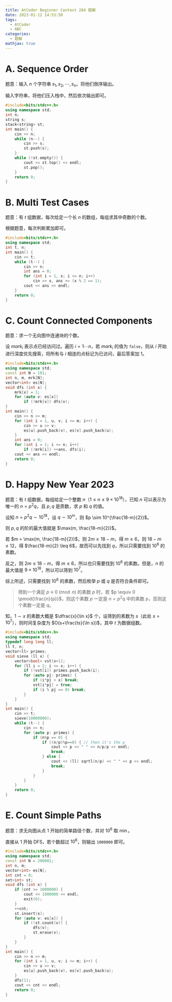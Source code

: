 ```yaml
---
title: AtCoder Beginner Contest 284 题解
date: 2023-01-12 14:53:50
tags:
  - AtCoder
  - ABC
categories:
  - 题解
mathjax: true
---
```


# A. Sequence Order

题意：输入 $n$ 个字符串 $s_1, s_2, \cdots, s_n$，将他们倒序输出。

输入字符串，将他们压入栈中，然后依次输出即可。

```cpp
#include<bits/stdc++.h>
using namespace std;
int n;
string s;
stack<string> st;
int main() {
    cin >> n;
    while (n--) {
        cin >> s;
        st.push(s);
    }
    while (!st.empty()) {
        cout << st.top() << endl;
        st.pop();
    }
    return 0;
}
```

# B. Multi Test Cases

题意：有 $t$ 组数据，每次给定一个长 $n$ 的数组，每组求其中奇数的个数。

根据题意，每次判断累加即可。

```c++
#include<bits/stdc++.h>
using namespace std;
int t, n;
int main() {
    cin >> t;
    while (t--) {
        cin >> n;
        int ans = 0;
        for (int i = 1, x; i <= n; i++)
            cin >> x, ans += (x % 2 == 1);
        cout << ans << endl;
    }
    return 0;
}
```

# C. Count Connected Components

题意：求一个无向图中连通块的个数。

设 $mark_i$ 表示点已经访问过。遍历 $i=1\cdots n$，若 $mark_i$ 的值为 `false`，则从 $i$ 开始进行深度优先搜索，将所有与 $i$ 相连的点标记为已访问，最后答案加 $1$。

```cpp
#include<bits/stdc++.h>
using namespace std;
const int N = 101;
int n, m, mrk[N];
vector<int> es[N];
void dfs (int x) {
    mrk[x] = 1;
    for (auto v: es[x])
        if (!mrk[v]) dfs(v);
}
int main() {
    cin >> n >> m;
    for (int i = 1, u, v; i <= m; i++) {
        cin >> u >> v;
        es[u].push_back(v), es[v].push_back(u);
    }
    int ans = 0;
    for (int i = 1; i <= n; i++)
        if (!mrk[i]) ++ans, dfs(i);
    cout << ans << endl;
    return 0;
}
```

# D. Happy New Year 2023

题意：有 $t$ 组数据，每组给定一个整数 $n$（$1 \leq n \leq 9 \times 10^{18}$），已知 $n$ 可以表示为唯一的 $n=p^2q$，且 $p, q$ 是质数，求 $p$ 和 $q$ 的值。

设知 $n=p^2q \sim 10^{18}$，设 $q \sim 10^m$，则 $p \sim 10^{\frac{18-m}{2}}$。

则 $p, q$ 的阶的最大值就是 $\max(m, \frac{18-m}{2})$。

若 $m = \max(m, \frac{18-m}{2})$，则 $2m \geq 18-m$，得 $m\geq 6$，则 $18-m \leq 12$，得 $\frac{18-m}{2} \leq 6$，故而可以先找到 $q$，所以只需要找到 $10^6$ 的素数。

反之，则 $2m \leq 18-m$，得 $m \leq 6$，所以也只需要找到 $10^6$ 的素数。但是，$n$ 的最大值是 $9\times 10^{18}$，所以可以筛到 $10^7$。

综上所述，只需要找到 $10^6$ 的素数，然后枚举 $p$ 或 $q$ 是否符合条件即可。

> 筛到一个满足 $p \equiv 0 \pmod n$ 的素数 $p$ 时，若 $p \equiv 0 \pmod{\frac{n}{p}}$，则这个素数 $p$ 一定是 $n=p^2q$ 中的素数 $p$，否则这个素数一定是 $q$。

知，$1 \sim x$ 的素数大概是 $\dfrac{x}{\ln x}$ 个，设筛到的素数为 $s$（此处 $s=10^7$），则时间复杂度为 $O(s+\frac{ts}{\ln s})$，其中 $t$ 为数据组数。

```c++
#include<bits/stdc++.h>
using namespace std;
typedef long long ll;
ll t, n;
vector<ll> primes;
void sieve (ll x) {
    vector<bool> vst(x+1);
    for (ll i = 2; i <= x; i++) {
        if (!vst[i]) primes.push_back(i);
        for (auto pj: primes) {
            if (i*pj > x) break;
            vst[i*pj] = true;
            if (i % pj == 0) break;
        }
    }
}
int main() {
    cin >> t;
    sieve(10000000);
    while (t--) {
        cin >> n;
        for (auto p: primes) {
            if (n%p == 0) {
                if ((n/p)%p==0) { // then it's the p
                    cout << p << " " << n/p/p << endl;
                    break;
                } else {
                    cout << (ll) sqrtl(n/p) << " " << p << endl;
                  	break;
                }
            }
        }
    }
    return 0;
}
```

# E. Count Simple Paths

题意：求无向图从点 $1$ 开始的简单路径个数，并对 $10^6$ 取 $\min$。

直接从 $1$ 开始 DFS，若个数超过 $10^6$，则输出 `1000000` 即可。

```c++
#include<bits/stdc++.h>
using namespace std;
const int N = 200001;
int n, m;
vector<int> es[N];
int cnt = 0;
set<int> st;
void dfs (int x) {
    if (cnt >= 1000000) {
        cout << 1000000 << endl;
        exit(0);
    }
    ++cnt;
    st.insert(x);
    for (auto v: es[x]) {
        if (!st.count(v)) {
            dfs(v);
            st.erase(v);
        }
    }
}
int main() {
    cin >> n >> m;
    for (int i = 1, u, v; i <= m; i++) {
        cin >> u >> v;
        es[u].push_back(v), es[v].push_back(u);
    }
    dfs(1);
    cout << cnt << endl;
    return 0;
}
```